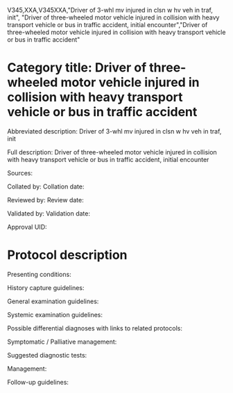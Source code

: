 V345,XXA,V345XXA,"Driver of 3-whl mv injured in clsn w hv veh in traf, init", "Driver of three-wheeled motor vehicle injured in collision with heavy transport vehicle or bus in traffic accident, initial encounter","Driver of three-wheeled motor vehicle injured in collision with heavy transport vehicle or bus in traffic accident"
# Category title: Driver of three-wheeled motor vehicle injured in collision with heavy transport vehicle or bus in traffic accident

Abbreviated description: Driver of 3-whl mv injured in clsn w hv veh in traf, init

Full description: Driver of three-wheeled motor vehicle injured in collision with heavy transport vehicle or bus in traffic accident, initial encounter

Sources:

Collated by:
Collation date:

Reviewed by:
Review date:

Validated by:
Validation date:

Approval UID:

# Protocol description

Presenting conditions:

History capture guidelines:

General examination guidelines:

Systemic examination guidelines:

Possible differential diagnoses with links to related protocols:

Symptomatic / Palliative management:

Suggested diagnostic tests:

Management:

Follow-up guidelines:
